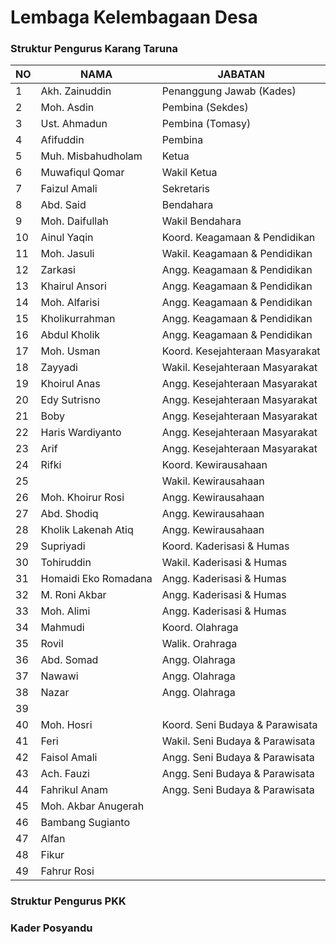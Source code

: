 # Lembaga Kelembagaan Desa
### Struktur Pengurus Karang Taruna
| NO | NAMA                 | JABATAN                         |
|----|----------------------|---------------------------------|
| 1  | Akh. Zainuddin       | Penanggung Jawab (Kades)        |
| 2  | Moh. Asdin           | Pembina (Sekdes)                |
| 3  | Ust. Ahmadun         | Pembina (Tomasy)                |
| 4  | Afifuddin            | Pembina                         |
| 5  | Muh. Misbahudholam   | Ketua                           |
| 6  | Muwafiqul Qomar      | Wakil Ketua                     |
| 7  | Faizul Amali         | Sekretaris                      |
| 8  | Abd. Said            | Bendahara                       |
| 9  | Moh. Daifullah       | Wakil Bendahara                 |
| 10 | Ainul Yaqin          | Koord. Keagamaan & Pendidikan   |
| 11 | Moh. Jasuli          | Wakil. Keagamaan & Pendidikan   |
| 12 | Zarkasi              | Angg. Keagamaan & Pendidikan    |
| 13 | Khairul Ansori       | Angg. Keagamaan & Pendidikan    |
| 14 | Moh. Alfarisi        | Angg. Keagamaan & Pendidikan    |
| 15 | Kholikurrahman       | Angg. Keagamaan & Pendidikan    |
| 16 | Abdul Kholik         | Angg. Keagamaan & Pendidikan    |
| 17 | Moh. Usman           | Koord. Kesejahteraan Masyarakat |
| 18 | Zayyadi              | Wakil. Kesejahteraan Masyarakat |
| 19 | Khoirul Anas         | Angg. Kesejahteraan Masyarakat  |
| 20 | Edy Sutrisno         | Angg. Kesejahteraan Masyarakat  |
| 21 | Boby                 | Angg. Kesejahteraan Masyarakat  |
| 22 | Haris Wardiyanto     | Angg. Kesejahteraan Masyarakat  |
| 23 | Arif                 | Angg. Kesejahteraan Masyarakat  |
| 24 | Rifki                | Koord. Kewirausahaan            |
| 25 |                      | Wakil. Kewirausahaan            |
| 26 | Moh. Khoirur Rosi    | Angg. Kewirausahaan             |
| 27 | Abd. Shodiq          | Angg. Kewirausahaan             |
| 28 | Kholik Lakenah Atiq  | Angg. Kewirausahaan             |
| 29 | Supriyadi            | Koord. Kaderisasi & Humas       |
| 30 | Tohiruddin           | Wakil. Kaderisasi & Humas       |
| 31 | Homaidi Eko Romadana | Angg. Kaderisasi & Humas        |
| 32 | M. Roni Akbar        | Angg. Kaderisasi & Humas        |
| 33 | Moh. Alimi           | Angg. Kaderisasi & Humas        |
| 34 | Mahmudi              | Koord. Olahraga                 |
| 35 | Rovil                | Walik. Orahraga                 |
| 36 | Abd. Somad           | Angg. Olahraga                  |
| 37 | Nawawi               | Angg. Olahraga                  |
| 38 | Nazar                | Angg. Olahraga                  |
| 39 |                      |                                 |
| 40 | Moh. Hosri           | Koord. Seni Budaya & Parawisata |
| 41 | Feri                 | Wakil. Seni Budaya & Parawisata |
| 42 | Faisol Amali         | Angg. Seni Budaya & Parawisata  |
| 43 | Ach. Fauzi           | Angg. Seni Budaya & Parawisata  |
| 44 | Fahrikul Anam        | Angg. Seni Budaya & Parawisata  |
| 45 | Moh. Akbar Anugerah  |                                 |
| 46 | Bambang Sugianto     |                                 |
| 47 | Alfan                |                                 |
| 48 | Fikur                |                                 |
| 49 | Fahrur Rosi          |                                 |

### Struktur Pengurus PKK
### Kader Posyandu
